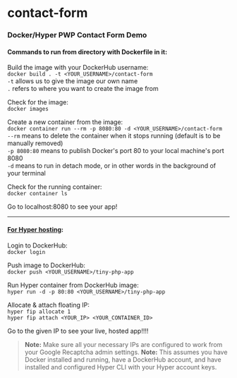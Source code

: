 # contact-form
### Docker/Hyper PWP Contact Form Demo

#### Commands to run from directory with Dockerfile in it:

Build the image with your DockerHub username:\
`docker build . -t <YOUR_USERNAME>/contact-form`\
`-t` allows us to give the image our own name\
`.` refers to where you want to create the image from

Check for the image:\
`docker images`

Create a new container from the image:\
`docker container run --rm -p 8080:80 -d <YOUR_USERNAME>/contact-form`\
`--rm` means to delete the container when it stops running (default is to be manually removed)\
`-p 8080:80` means to publish Docker's port 80 to your local machine's port 8080\
`-d` means to run in detach mode, or in other words in the background of your terminal

Check for the running container:\
`docker container ls`

Go to localhost:8080 to see your app!

---

#### [For Hyper hosting](https://hyper.sh/howto/deploying-a-docker-based-php-project-with-hyper.sh.html):

Login to DockerHub:\
`docker login`

Push image to DockerHub:\
`docker push <YOUR_USERNAME>/tiny-php-app`

Run Hyper container from DockerHub image:\
`hyper run -d -p 80:80 <YOUR_USERNAME>/tiny-php-app`

Allocate & attach floating IP:\
`hyper fip allocate 1`\
`hyper fip attach <YOUR_IP> <YOUR_CONTAINER_ID>`

Go to the given IP to see your live, hosted app!!!!

> **Note:** Make sure all your necessary IPs are configured to work from your Google Recaptcha admin settings.
> **Note:** This assumes you have Docker installed and running, have a DockerHub account, and have installed and configured Hyper CLI with your Hyper account keys.
